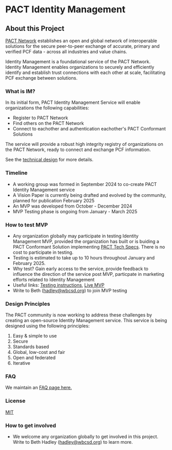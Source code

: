 # PACT Identity Management

## About this Project

[PACT Network](https://www.carbon-transparency.org/network) establishes an open and global network of interoperable solutions for the secure peer-to-peer exchange of accurate, primary and verified PCF data - across all industries and value chains.

Identity Management is a foundational service of the PACT Network. Identity Management enables organizations to securely and efficiently identify and establish trust connections with each other at scale, facilitating PCF exchange between solutions.

### What is IM?
In its initial form, PACT Identity Management Service will enable organizations the following capabilities:
- Register to PACT Network
- Find others on the PACT Network
- Connect to eachother and authentication eachother's PACT Conformant Solutions

The service will provide a robust high integrity registry of organizations on the PACT Network, ready to connect and exchange PCF information.

See the [technical design](https://github.com/wbcsd/pact-directory/blob/main/docs/authentication-as-a-service-design.md) for more details.

### Timeline
- A working group was formed in September 2024 to co-create PACT Identity Management service
- A Vision Paper is currently being drafted and evolved by the community, planned for publication February 2025
- An MVP was developed from October - December 2024
- MVP Testing phase is ongoing from January - March 2025

### How to test MVP
- Any organization globally may participate in testing Identity Management MVP, provided the organization has built or is buiding a PACT Conformant Solution implementing [PACT Tech Specs](https://wbcsd.github.io/data-exchange-protocol/v2/). There is no cost to participate in testing.
- Testing is estimated to take up to 10 hours throughout January and February 2025.
- Why test? Gain early access to the service, provide feedback to influence the direction of the service post MVP, particpate in marketing efforts related to Identity Management
- Useful links: [Testing instructions](https://github.com/wbcsd/pact-directory/blob/main/docs/integration-guide.md), [Live MVP](https://pact-directory-portal.onrender.com/)
- Write to Beth (hadley@wbcsd.org) to join MVP testing

### Design Principles 
The PACT community is now working to address these challenges by creating an open-source Identity Management service. This service is being designed using the following principles:
1. Easy & simple to use
2. Secure
3. Standards based
4. Global, low-cost and fair
5. Open and federated
6. Iterative
   
### FAQ
We maintain an [FAQ page here.](https://github.com/wbcsd/pact-directory/blob/main/docs/FAQ.md)

### License
[MIT](https://opensource.org/license/mit)

### How to get involved
- We welcome any organization globally to get involved in this project. Write to Beth Hadley (hadley@wbcsd.org) to learn more.
